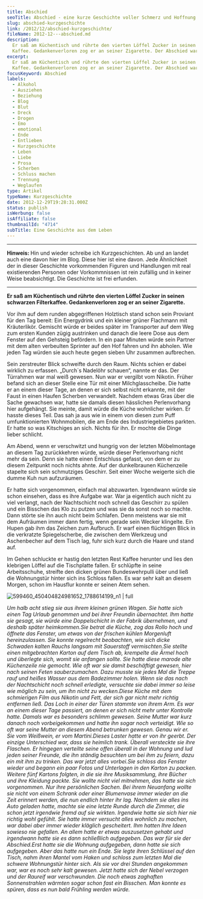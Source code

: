 ```yaml
---
title: Abschied
seoTitle: Abschied - eine kurze Geschichte voller Schmerz und Hoffnung
slug: abschied-kurzgeschichte
link: /2012/12/abschied-kurzgeschichte/
fileName: 2012-12---abschied.md
description:
  Er saß am Küchentisch und rührte den vierten Löffel Zucker in seinen schwarzen
  Kaffee. Gedankenverloren zog er an seiner Zigarette. Der Abschied war nah.
excerpt:
  Er saß am Küchentisch und rührte den vierten Löffel Zucker in seinen schwarzen
  Kaffee. Gedankenverloren zog er an seiner Zigarette. Der Abschied war nah.
focusKeyword: Abschied
labels:
  - Alkohol
  - Ausziehen
  - Beziehung
  - Blog
  - Blut
  - Dreck
  - Drogen
  - Emo
  - emotional
  - Ende
  - Entlieben
  - Kurzgeschichte
  - Leben
  - Liebe
  - Prosa
  - Scherben
  - Schluss machen
  - Trennung
  - Weglaufen
type: Artikel
typeName: Kurzgeschichte
date: 2012-12-29T19:28:31.000Z
status: publish
isWerbung: false
isAffiliate: false
thumbnailId: "4714"
subTitle: Eine Geschichte aus dem Leben
---
```


<hr /><strong>Hinweis: </strong>Hin und wieder schreibe ich Kurzgeschichten. Ab und an landet auch eine davon hier im Blog. Diese hier ist eine davon. Jede Ähnlichkeit der in dieser Geschichte vorkommenden Figuren und Handlungen mit real existierenden Personen oder Vorkommnissen ist rein zufällig und in keiner Weise beabsichtigt. Die Geschichte ist frei erfunden.

<hr /><strong>Er saß am Küchentisch und rührte den vierten Löffel Zucker in seinen schwarzen Filterkaffee. Gedankenverloren zog er an seiner Zigarette.</strong>

Vor ihm auf dem runden abgegriffenen Holztisch stand schon sein Proviant für den
Tag bereit: Ein Energydrink und ein kleiner grüner Flachmann mit Kräuterlikör.
Gemischt würde er beides später im Transporter auf dem Weg zum ersten Kunden
zügig austrinken und danach die leere Dose aus dem Fenster auf den Gehsteig
befördern. In ein paar Minuten würde sein Partner mit dem alten verbeulten
Sprinter auf den Hof fahren und ihn abholen. Wie jeden Tag würden sie auch heute
gegen sieben Uhr zusammen aufbrechen.

Sein zerstreuter Blick schweifte durch den Raum. Nichts schien er dabei wirklich
zu erfassen. „Durch´s Nadelöhr schauen“, nannte er das. Der Türrahmen war mal
weiß gewesen. Nun war er vergilbt vom Nikotin. Früher befand sich an dieser
Stelle eine Tür mit einer Milchglasscheibe. Die hatte er an einem dieser Tage,
an denen er sich selbst nicht erkannte, mit der Faust in einen Haufen Scherben
verwandelt. Nachdem etwas Gras über die Sache gewachsen war, hatte sie damals
diesen hässlichen Perlenvorhang hier aufgehängt. Sie meinte, damit würde die
Küche wohnlicher wirken. Er hasste dieses Teil. Das sah ja aus wie in einem von
diesen zum Puff umfunktionierten Wohnmobilen, die am Ende des Industriegebietes
parkten. Er hatte so was Kitschiges an sich. Nichts für ihn. Er mochte die Dinge
lieber schlicht.

Am Abend, wenn er verschwitzt und hungrig von der letzten Möbelmontage an diesem
Tag zurückkehren würde, würde dieser Perlenvorhang nicht mehr da sein. Denn sie
hatte einen Entschluss gefasst, von dem er zu diesem Zeitpunkt noch nichts
ahnte. Auf der dunkelbraunen Küchenzeile stapelte sich sein schmutziges
Geschirr. Seit einer Woche weigerte sich die dumme Kuh nun aufzuräumen.

Er hatte sich vorgenommen, einfach mal abzuwarten. Irgendwann würde sie schon
einsehen, dass es ihre Aufgabe war. War ja eigentlich auch nicht zu viel
verlangt, nach der Nachtschicht noch schnell das Geschirr zu spülen und ein
Bisschen das Klo zu putzen und was sie da sonst noch so machte. Dann störte sie
ihn auch nicht beim Schlafen. Denn meistens war sie mit dem Aufräumen immer dann
fertig, wenn gerade sein Wecker klingelte. Ein Hupen gab ihm das Zeichen zum
Aufbruch. Er warf einen flüchtigen Blick in die verkratzte Spiegelscherbe, die
zwischen dem Werkzeug und Aschenbecher auf dem Tisch lag, fuhr sich kurz durch
die Haare und stand auf.

Im Gehen schluckte er hastig den letzten Rest Kaffee herunter und lies den
klebrigen Löffel auf die Tischplatte fallen. Er schlüpfte in seine
Arbeitsschuhe, streifte den dicken grünen Bundeswehrpulli über und ließ die
Wohnungstür hinter sich ins Schloss fallen. Es war sehr kalt an diesem Morgen,
schon im Hausflur konnte er seinen Atem sehen.

![599460_450404824981652_1788614199_n1 | full](http://cardamonchai.files.wordpress.com/2012/12/599460_450404824981652_1788614199_n1.jpg)

<em>Um halb acht stieg sie aus ihrem kleinen grünen Wagen. Sie hatte sich einen
Tag Urlaub genommen und bei ihrer Freundin übernachtet. Ihm hatte sie gesagt,
sie würde eine Doppelschicht in der Fabrik übernehmen, und deshalb später
heimkommen.</em><em>Sie betrat die Küche, zog das Rollo hoch und öffnete das
Fenster, um etwas von der frischen kühlen Morgenluft hereinzulassen. Sie konnte
regelrecht beobachten, wie sich dicke Schwaden kalten Rauchs langsam mit
Sauerstoff vermischten.</em><em>Sie stellte einen mitgebrachten Karton auf dem
Tisch ab, krempelte die Ärmel hoch und überlegte sich, womit sie anfangen
sollte. Sie hatte diese marode alte Küchenzeile nie gemocht. Wie oft war sie
damit beschäftigt gewesen, hier nach seinen Feten sauberzumachen. Dazu musste
sie jedes Mal die Treppe rauf und heißes Wasser aus dem Badezimmer holen. Wenn
sie das nach der Nachtschicht noch schnell erledigte, versuchte sie dabei immer
so leise wie möglich zu sein, um ihn nicht zu wecken.</em><em>Diese Küche mit
dem schmierigen Film aus Nikotin und Fett, der sich gar nicht mehr richtig
entfernen ließ. Das Loch in einer der Türen stammte von ihrem Arm. Es war an
einem dieser Tage passiert, an denen er sich nicht mehr unter Kontrolle hatte.
Damals war es besonders schlimm gewesen. Seine Mutter war kurz danach noch
vorbeigekommen und hatte ihn sogar noch verteidigt. Wie so oft war seine Mutter
an diesem Abend betrunken gewesen. Genau wir er. Sie vom Weißwein, er vom
Martini.</em><em>Dieses Laster hatte er von ihr geerbt. Der einzige Unterschied
war, dass sie heimlich trank. Überall versteckte sie ihre Flaschen. Er hingegen
verteilte seine offen überall in der Wohnung und lud jeden seiner Freunde, die
ihn ständig besuchten um bei ihm zu feiern, dazu ein mit ihm zu trinken. Das war
jetzt alles vorbei.</em><em>Sie schloss das Fenster wieder und begann ein paar
Fotos und Unterlagen in den Karton zu packen. Weitere fünf Kartons folgten, in
die sie ihre Musiksammlung, ihre Bücher und ihre Kleidung packte. Sie wollte
nicht viel mitnehmen, das hatte sie sich vorgenommen. Nur ihre persönlichen
Sachen. Bei ihrem Neuanfang wollte sie nicht von einem Schrank oder einer
Blumenvase immer wieder an die Zeit erinnert werden, die nun endlich hinter ihr
lag. Nachdem sie alles ins Auto geladen hatte, machte sie eine letzte Runde
durch die Zimmer, die schon jetzt irgendwie fremd auf sie wirkten. Irgendwie
hatte sie sich hier nie richtig wohl gefühlt. Sie hatte immer versucht alles
wohnlich zu machen, war dabei aber immer wieder kläglich gescheitert. Ihm hatten
Ihre Ideen sowieso nie gefallen. An allem hatte er etwas auszusetzen gehabt und
irgendwann hatte sie es dann schließlich aufgegeben. Das war für sie der
Abschied.</em><em>Erst hatte sie die Wohnung aufgegeben, dann hatte sie sich
aufgegeben. Aber das hatte nun ein Ende. Sie legte ihren Schlüssel auf den
Tisch, nahm ihren Mantel vom Haken und schloss zum letzten Mal die schwere
Wohnungstür hinter sich. Als sie vor drei Stunden angekommen war, war es noch
sehr kalt gewesen. Jetzt hatte sich der Nebel verzogen und der Raureif war
verschwunden. Die noch etwas zaghaften Sonnenstrahlen wärmten sogar schon fast
ein Bisschen. Man konnte es spüren, dass es nun bald Frühling werden würde.</em>
